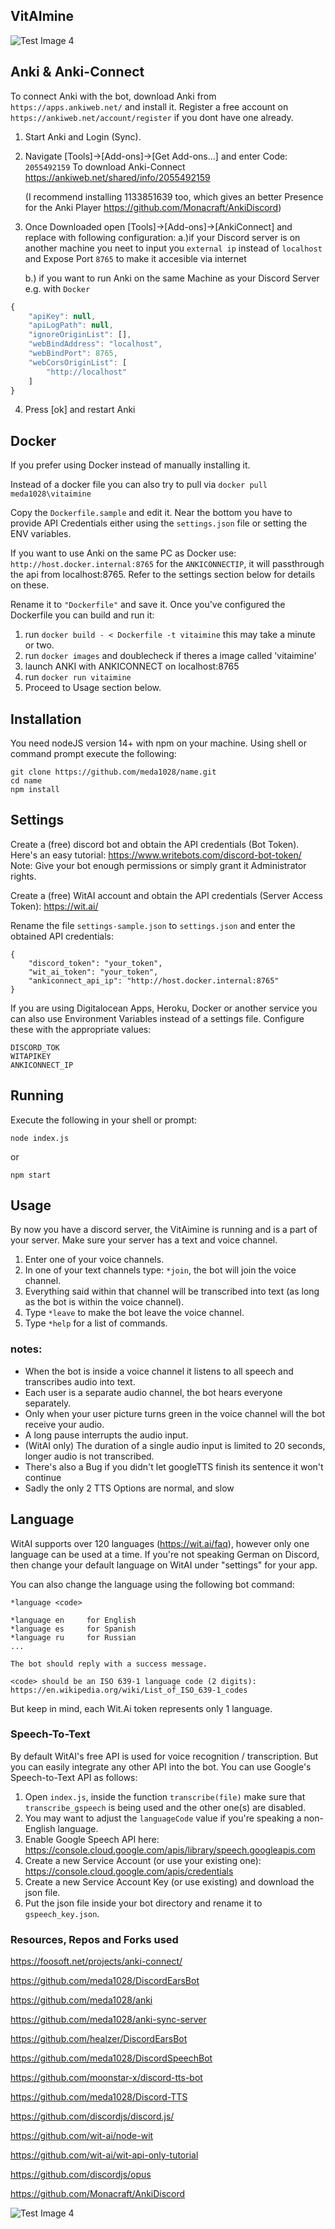 ## VitAImine

![Test Image 4](https://github.com/meda1028/VitAImine/blob/main/logo_small_icon_only.png)

## Anki & Anki-Connect
To connect Anki with the bot, download Anki from `https://apps.ankiweb.net/` and install it.
Register a free account on `https://ankiweb.net/account/register` if you dont have one already.
1.  Start Anki and Login (Sync).
2.  Navigate [Tools]->[Add-ons]->[Get Add-ons...] and enter Code: `2055492159`
    To download Anki-Connect https://ankiweb.net/shared/info/2055492159
    
    (I recommend installing 1133851639 too, which gives an better Presence for the Anki Player https://github.com/Monacraft/AnkiDiscord)
    
3.  Once Downloaded open [Tools]->[Add-ons]->[AnkiConnect] and replace with following configuration:
    a.)if your Discord server is on another machine you neet to input you `external ip` instead of `localhost`
       and Expose Port `8765` to make it accesible via internet
       
    b.) if you want to run Anki on the same Machine as your Discord Server e.g. with `Docker`
```js
{
    "apiKey": null,
    "apiLogPath": null,
    "ignoreOriginList": [],
    "webBindAddress": "localhost",
    "webBindPort": 8765,
    "webCorsOriginList": [
        "http://localhost"
    ]
}
```
4. Press [ok] and restart Anki
    

    

## Docker
If you prefer using Docker instead of manually installing it.

Instead of a docker file you can also try to pull via `docker pull meda1028\vitaimine`

Copy the `Dockerfile.sample` and edit it.
Near the bottom you have to provide API Credentials either using the `settings.json` file or setting the ENV variables.

If you want to use Anki on the same PC as Docker use: `http://host.docker.internal:8765` for the `ANKICONNECTIP`, it will passthrough the api from localhost:8765.
Refer to the settings section below for details on these.

Rename it to `"Dockerfile"` and save it.
Once you've configured the Dockerfile you can build and run it:

1.  run `docker build - < Dockerfile -t vitaimine`  this may take a minute or two.
2.  run `docker images` and doublecheck if theres a image called 'vitaimine'
3.  launch ANKI with ANKICONNECT on localhost:8765
4.  run `docker run vitaimine`
5.  Proceed to Usage section below.

## Installation
You need nodeJS version 14+ with npm on your machine.
Using shell or command prompt execute the following:

```
git clone https://github.com/meda1028/name.git
cd name
npm install
```

## Settings
Create a (free) discord bot and obtain the API credentials (Bot Token). Here's an easy tutorial: https://www.writebots.com/discord-bot-token/ Note: Give your bot enough permissions or simply grant it Administrator rights.

Create a (free) WitAI account and obtain the API credentials (Server Access Token): https://wit.ai/

Rename the file `settings-sample.json` to `settings.json` and enter the obtained API credentials:
```
{
    "discord_token": "your_token",
    "wit_ai_token": "your_token",
    "ankiconnect_api_ip": "http://host.docker.internal:8765"
}
```

If you are using Digitalocean Apps, Heroku, Docker or another service you can also use Environment Variables instead of a settings file. 
Configure these with the appropriate values:
```
DISCORD_TOK
WITAPIKEY
ANKICONNECT_IP
```

## Running

Execute the following in your shell or prompt:
```
node index.js
```
or
```
npm start
```


## Usage

By now you have a discord server, the VitAimine is running and is a part of your server. Make sure your server has a text and voice channel.

1. Enter one of your voice channels.
2. In one of your text channels type: `*join`, the bot will join the voice channel.
3. Everything said within that channel will be transcribed into text (as long as the bot is within the voice channel).
4. Type `*leave` to make the bot leave the voice channel.
5. Type `*help` for a list of commands.

### notes:
- When the bot is inside a voice channel it listens to all speech and transcribes audio into text.
- Each user is a separate audio channel, the bot hears everyone separately.
- Only when your user picture turns green in the voice channel will the bot receive your audio.
- A long pause interrupts the audio input.
- (WitAI only) The duration of a single audio input is limited to 20 seconds, longer audio is not transcribed.
- There's also a Bug if you didn't let googleTTS finish its sentence it won't continue
- Sadly the only 2 TTS Options are normal, and slow

## Language
WitAI supports over 120 languages (https://wit.ai/faq), however only one language can be used at a time.
If you're not speaking German on Discord, then change your default language on WitAI under "settings" for your app.

You can also change the language using the following bot command:

```
*language <code>

*language en     for English
*language es     for Spanish
*language ru     for Russian
...

The bot should reply with a success message.

<code> should be an ISO 639-1 language code (2 digits):
https://en.wikipedia.org/wiki/List_of_ISO_639-1_codes
```
But keep in mind, each Wit.Ai token represents only 1 language.



### Speech-To-Text

By default WitAI's free API is used for voice recognition / transcription. But you can easily integrate any other API into the bot. You can use Google's Speech-to-Text API as follows:

1. Open `index.js`, inside the function `transcribe(file)` make sure that `transcribe_gspeech` is being used and the other one(s) are disabled.
2. You may want to adjust the `languageCode` value if you're speaking a non-English language.
3. Enable Google Speech API here: https://console.cloud.google.com/apis/library/speech.googleapis.com
4. Create a new Service Account (or use your existing one): https://console.cloud.google.com/apis/credentials
5. Create a new Service Account Key (or use existing) and download the json file.
6. Put the json file inside your bot directory and rename it to `gspeech_key.json`.


### Resources, Repos and Forks used
https://foosoft.net/projects/anki-connect/

https://github.com/meda1028/DiscordEarsBot

https://github.com/meda1028/anki

https://github.com/meda1028/anki-sync-server

https://github.com/healzer/DiscordEarsBot

https://github.com/meda1028/DiscordSpeechBot

https://github.com/moonstar-x/discord-tts-bot

https://github.com/meda1028/Discord-TTS

https://github.com/discordjs/discord.js/

https://github.com/wit-ai/node-wit

https://github.com/wit-ai/wit-api-only-tutorial

https://github.com/discordjs/opus

https://github.com/Monacraft/AnkiDiscord


![Test Image 4](https://github.com/meda1028/VitAImine/blob/main/logo_small.png)
